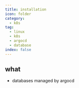 ```yaml
---
title: installation
icon: folder
category:
  - k8s
tag:
  - linux
  - k8s
  - argocd
  - database
index: false
---
```


## what
* databases managed by argocd

<AutoCatalog />